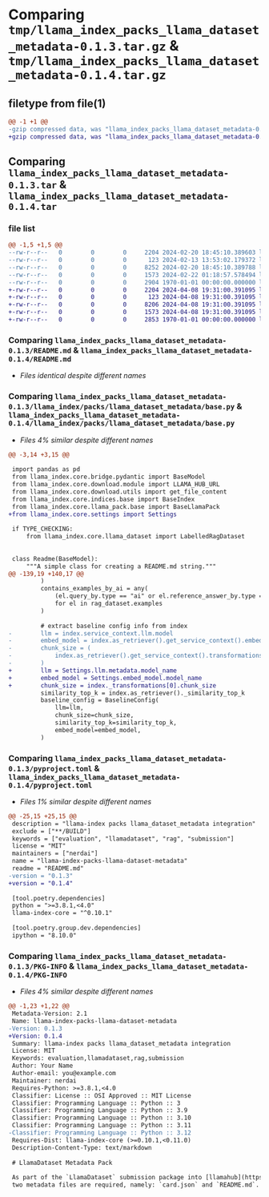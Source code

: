 # Comparing `tmp/llama_index_packs_llama_dataset_metadata-0.1.3.tar.gz` & `tmp/llama_index_packs_llama_dataset_metadata-0.1.4.tar.gz`

## filetype from file(1)

```diff
@@ -1 +1 @@
-gzip compressed data, was "llama_index_packs_llama_dataset_metadata-0.1.3.tar", max compression
+gzip compressed data, was "llama_index_packs_llama_dataset_metadata-0.1.4.tar", max compression
```

## Comparing `llama_index_packs_llama_dataset_metadata-0.1.3.tar` & `llama_index_packs_llama_dataset_metadata-0.1.4.tar`

### file list

```diff
@@ -1,5 +1,5 @@
--rw-r--r--   0        0        0     2204 2024-02-20 18:45:10.389603 llama_index_packs_llama_dataset_metadata-0.1.3/README.md
--rw-r--r--   0        0        0      123 2024-02-13 13:53:02.179372 llama_index_packs_llama_dataset_metadata-0.1.3/llama_index/packs/llama_dataset_metadata/__init__.py
--rw-r--r--   0        0        0     8252 2024-02-20 18:45:10.389788 llama_index_packs_llama_dataset_metadata-0.1.3/llama_index/packs/llama_dataset_metadata/base.py
--rw-r--r--   0        0        0     1573 2024-02-22 01:18:57.578494 llama_index_packs_llama_dataset_metadata-0.1.3/pyproject.toml
--rw-r--r--   0        0        0     2904 1970-01-01 00:00:00.000000 llama_index_packs_llama_dataset_metadata-0.1.3/PKG-INFO
+-rw-r--r--   0        0        0     2204 2024-04-08 19:31:00.391095 llama_index_packs_llama_dataset_metadata-0.1.4/README.md
+-rw-r--r--   0        0        0      123 2024-04-08 19:31:00.391095 llama_index_packs_llama_dataset_metadata-0.1.4/llama_index/packs/llama_dataset_metadata/__init__.py
+-rw-r--r--   0        0        0     8206 2024-04-08 19:31:00.391095 llama_index_packs_llama_dataset_metadata-0.1.4/llama_index/packs/llama_dataset_metadata/base.py
+-rw-r--r--   0        0        0     1573 2024-04-08 19:31:00.391095 llama_index_packs_llama_dataset_metadata-0.1.4/pyproject.toml
+-rw-r--r--   0        0        0     2853 1970-01-01 00:00:00.000000 llama_index_packs_llama_dataset_metadata-0.1.4/PKG-INFO
```

### Comparing `llama_index_packs_llama_dataset_metadata-0.1.3/README.md` & `llama_index_packs_llama_dataset_metadata-0.1.4/README.md`

 * *Files identical despite different names*

### Comparing `llama_index_packs_llama_dataset_metadata-0.1.3/llama_index/packs/llama_dataset_metadata/base.py` & `llama_index_packs_llama_dataset_metadata-0.1.4/llama_index/packs/llama_dataset_metadata/base.py`

 * *Files 4% similar despite different names*

```diff
@@ -3,14 +3,15 @@
 
 import pandas as pd
 from llama_index.core.bridge.pydantic import BaseModel
 from llama_index.core.download.module import LLAMA_HUB_URL
 from llama_index.core.download.utils import get_file_content
 from llama_index.core.indices.base import BaseIndex
 from llama_index.core.llama_pack.base import BaseLlamaPack
+from llama_index.core.settings import Settings
 
 if TYPE_CHECKING:
     from llama_index.core.llama_dataset import LabelledRagDataset
 
 
 class Readme(BaseModel):
     """A simple class for creating a README.md string."""
@@ -139,19 +140,17 @@
         )
         contains_examples_by_ai = any(
             (el.query_by.type == "ai" or el.reference_answer_by.type == "ai")
             for el in rag_dataset.examples
         )
 
         # extract baseline config info from index
-        llm = index.service_context.llm.model
-        embed_model = index.as_retriever().get_service_context().embed_model.model_name
-        chunk_size = (
-            index.as_retriever().get_service_context().transformations[0].chunk_size
-        )
+        llm = Settings.llm.metadata.model_name
+        embed_model = Settings.embed_model.model_name
+        chunk_size = index._transformations[0].chunk_size
         similarity_top_k = index.as_retriever()._similarity_top_k
         baseline_config = BaselineConfig(
             llm=llm,
             chunk_size=chunk_size,
             similarity_top_k=similarity_top_k,
             embed_model=embed_model,
         )
```

### Comparing `llama_index_packs_llama_dataset_metadata-0.1.3/pyproject.toml` & `llama_index_packs_llama_dataset_metadata-0.1.4/pyproject.toml`

 * *Files 1% similar despite different names*

```diff
@@ -25,15 +25,15 @@
 description = "llama-index packs llama_dataset_metadata integration"
 exclude = ["**/BUILD"]
 keywords = ["evaluation", "llamadataset", "rag", "submission"]
 license = "MIT"
 maintainers = ["nerdai"]
 name = "llama-index-packs-llama-dataset-metadata"
 readme = "README.md"
-version = "0.1.3"
+version = "0.1.4"
 
 [tool.poetry.dependencies]
 python = ">=3.8.1,<4.0"
 llama-index-core = "^0.10.1"
 
 [tool.poetry.group.dev.dependencies]
 ipython = "8.10.0"
```

### Comparing `llama_index_packs_llama_dataset_metadata-0.1.3/PKG-INFO` & `llama_index_packs_llama_dataset_metadata-0.1.4/PKG-INFO`

 * *Files 4% similar despite different names*

```diff
@@ -1,23 +1,22 @@
 Metadata-Version: 2.1
 Name: llama-index-packs-llama-dataset-metadata
-Version: 0.1.3
+Version: 0.1.4
 Summary: llama-index packs llama_dataset_metadata integration
 License: MIT
 Keywords: evaluation,llamadataset,rag,submission
 Author: Your Name
 Author-email: you@example.com
 Maintainer: nerdai
 Requires-Python: >=3.8.1,<4.0
 Classifier: License :: OSI Approved :: MIT License
 Classifier: Programming Language :: Python :: 3
 Classifier: Programming Language :: Python :: 3.9
 Classifier: Programming Language :: Python :: 3.10
 Classifier: Programming Language :: Python :: 3.11
-Classifier: Programming Language :: Python :: 3.12
 Requires-Dist: llama-index-core (>=0.10.1,<0.11.0)
 Description-Content-Type: text/markdown
 
 # LlamaDataset Metadata Pack
 
 As part of the `LlamaDataset` submission package into [llamahub](https://llamahub.ai),
 two metadata files are required, namely: `card.json` and `README.md`. This pack
```

